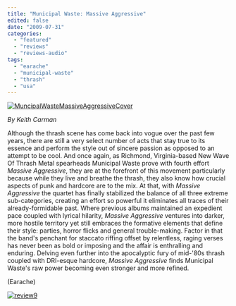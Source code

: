```yaml
---
title: "Municipal Waste: Massive Aggressive"
edited: false
date: "2009-07-31"
categories:
  - "featured"
  - "reviews"
  - "reviews-audio"
tags:
  - "earache"
  - "municipal-waste"
  - "thrash"
  - "usa"
---
```


[![MuncipalWasteMassiveAggressiveCover](http://www.hellbound.ca/wp-content/uploads/2009/07/MuncipalWasteMassiveAggressiveCover-300x300.jpg "MuncipalWasteMassiveAggressiveCover")](http://www.hellbound.ca/wp-content/uploads/2009/07/MuncipalWasteMassiveAggressiveCover.jpg)

_By Keith Carman_

Although the thrash scene has come back into vogue over the past few years, there are still a very select number of acts that stay true to its essence and perform the style out of sincere passion as opposed to an attempt to be cool. And once again, as Richmond, Virginia-based New Wave Of Thrash Metal spearheads Municipal Waste prove with fourth effort _Massive Aggressive_, they are at the forefront of this movement particularly because while they live and breathe the thrash, they also know how crucial aspects of punk and hardcore are to the mix. At that, with _Massive Aggressive_ the quartet has finally stabilized the balance of all three extreme sub-categories, creating an effort so powerful it eliminates all traces of their already-formidable past. Where previous albums maintained an expedient pace coupled with lyrical hilarity, _Massive Aggressive_ ventures into darker, more hostile territory yet still embraces the formative elements that define their style: parties, horror flicks and general trouble-making. Factor in that the band's penchant for staccato riffing offset by relentless, raging verses has never been as bold or imposing and the affair is enthralling and enduring. Delving even further into the apocalyptic fury of mid-'80s thrash coupled with DRI-esque hardcore, _Massive Aggressive_ finds Municipal Waste's raw power becoming even stronger and more refined.

(Earache)

[![review9](http://www.hellbound.ca/wp-content/uploads/2009/05/review9.png "review9")](http://www.hellbound.ca/wp-content/uploads/2009/05/review9.png)
